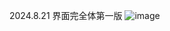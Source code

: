 2024.8.21 界面完全体第一版
![image](https://github.com/user-attachments/assets/4e193026-2509-47b0-b8b9-9bf67e580359)
